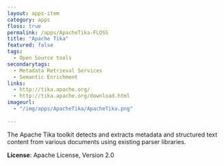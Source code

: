 ```yaml
---
layout: apps-item
category: apps
floss: true
permalink: /apps/ApacheTika-FLOSS
title: "Apache Tika"
featured: false
tags:
  - Open Source tools
secondarytags:
  - Metadata Retrieval Services
  - Semantic Enrichment
links:
  - http://tika.apache.org/
  - http://tika.apache.org/download.html
imageurl:
  - "/img/apps/ApacheTika/ApacheTika.png"
 
---
```


The Apache Tika toolkit detects and extracts metadata and structured text content from various documents using existing parser libraries.

**License**: Apache License, Version 2.0


